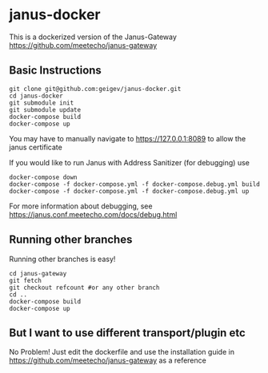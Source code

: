 # janus-docker

This is a dockerized version of the Janus-Gateway https://github.com/meetecho/janus-gateway

## Basic Instructions

```shell
git clone git@github.com:geigev/janus-docker.git
cd janus-docker
git submodule init
git submodule update
docker-compose build
docker-compose up
```
You may have to manually navigate to https://127.0.0.1:8089 to allow the janus certificate

If you would like to run Janus with Address Sanitizer (for debugging) use
```shell
docker-compose down
docker-compose -f docker-compose.yml -f docker-compose.debug.yml build
docker-compose -f docker-compose.yml -f docker-compose.debug.yml up
```

For more information about debugging, see https://janus.conf.meetecho.com/docs/debug.html

## Running other branches

Running other branches is easy!

```shell
cd janus-gateway
git fetch
git checkout refcount #or any other branch
cd ..
docker-compose build
docker-compose up
```

## But I want to use different transport/plugin etc
No Problem! Just edit the dockerfile and use the installation guide in https://github.com/meetecho/janus-gateway as a reference

